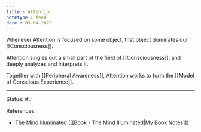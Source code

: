 ```yaml
---
title : Attention
notetype : feed
date : 05-04-2022
---
```


Whenever Attention is focused on some object, that object dominates our [[Consciousness]].

Attention singles out a small part of the field of [[Consciousness]], and deeply analyzes and interprets it.

Together with [[Peripheral Awareness]], Attention works to form the [[Model of Conscious Experience]].

-----

Status: #💡 

References:
- [The Mind Illuminated](https://www.goodreads.com/en/book/show/25942786-the-mind-illuminated) ([[Book - The Mind Illuminated|My Book Notes]])
